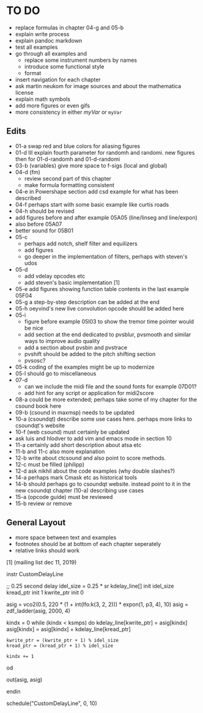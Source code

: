 TO DO
=====

- replace formulas in chapter 04-g and 05-b
- explain write process
- explain pandoc markdown
- test all examples
- go through all examples and
    - replace some instrument numbers by names
    - introduce some functional style
    - format 
- insert navigation for each chapter
- ask martin neukom for image sources and about the mathematica license
- explain math symbols
- add more figures or even gifs
- more consistency in either *myVar* or `myVar` 


Edits
-----

- 01-a swap red and blue colors for aliasing figures
- 01-d III explain fourth parameter for randomh and randomi.
  new figures then for 01-d-randomh and 01-d-randomi
- 03-b (variables) give more space to f-sigs (local and global)
- 04-d (fm) 
    - review second part of this chapter
    - make formula formatting consistent
- 04-e in Powershape section add csd example for what has been described
- 04-f perhaps start with some basic example like curtis roads
- 04-h should be revised
- add figures before and after example 05A05 (line/linseg and line/expon)
- also before 05A07
- better sound for 05B01
- 05-c 
    - perhaps add notch, shelf filter and equilizers
    - add figures
    - go deeper in the implementation of filters, perhaps with steven's udos
- 05-d 
    - add vdelay opcodes etc
    - add steven's basic implementation [1]
- 05-e add figures showing function table contents in the last example 05F04
- 05-g a step-by-step description can be added at the end
- 05-h oeyvind's new live convolution opcode should be added here
- 05-i 
    - figure before example 05I03 to show the tremor time pointer would be nice
    - add section at the end dedicated to pvsblur, pvsmooth and similar ways
      to improve audio quality
    - add a section about pvsbin and pvstrace
    - pvshift should be added to the pitch shifting section
    - pvsosc?
- 05-k coding of the examples might be up to modernize
- 05-l should go to miscellaneous
- 07-d 
    - can we include the midi file and the sound fonts for example 07D01?
    - add hint for any script or application for midi2score
- 08-a could be more extended; perhaps take some of my chapter for the
  csound book here
- 09-b (csound in maxmsp) needs to be updated
- 10-a (csoundqt) describe some use cases here. perhaps more links to 
  csoundqt's website
- 10-f (web csound) must certainly be updated
- ask luis and hlodver to add vim and emacs mode in section 10
- 11-a certainly add short description about atsa etc
- 11-b and 11-c also more explanation
- 12-b write about ctcsound and also point to score methods.
- 12-c must be filled (philipp)
- 12-d ask nikhil about the code examples (why double slashes?)
- 14-a perhaps mark Cmask etc as historical tools
- 14-b should perhaps go to csoundqt website. instead point to it in the
  new csoundqt chapter (10-a) describing use cases
- 15-a (opcode guide) must be reviewed
- 15-b review or remove


General Layout
--------------

- more space between text and examples
- footnotes should be at bottom of each chapter seperately
- relative links should work


[1] (mailing list dec 11, 2019)

instr CustomDelayLine

  ;; 0.25 second delay
  idel_size = 0.25 * sr
  kdelay_line[] init idel_size
  kread_ptr init 1
  kwrite_ptr init 0

  asig = vco2(0.5, 220 * (1 + int(lfo:k(3, 2, 2))) * expon(1, p3, 4), 10)
  asig = zdf_ladder(asig, 2000, 4)

  kindx = 0
  while (kindx < ksmps) do
    kdelay_line[kwrite_ptr] = asig[kindx]
    asig[kindx] = asig[kindx] + kdelay_line[kread_ptr]

    kwrite_ptr = (kwrite_ptr + 1) % idel_size
    kread_ptr = (kread_ptr + 1) % idel_size

    kindx += 1
  od

  out(asig, asig)

endin

schedule("CustomDelayLine", 0, 10)

